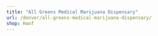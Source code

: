 ```yaml
---
title: "All Greens Medical Marijuana Dispensary"
url: /denver/all-greens-medical-marijuana-dispensary/
shop: Hanf
---
```

